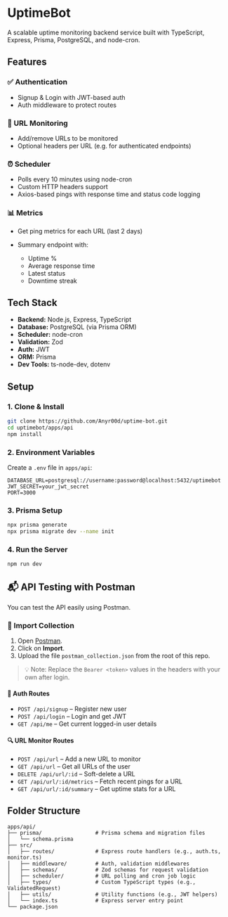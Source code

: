 # UptimeBot

A scalable uptime monitoring backend service built with TypeScript, Express, Prisma, PostgreSQL, and node-cron.

## Features

### ✅ Authentication

* Signup & Login with JWT-based auth
* Auth middleware to protect routes

### 🔗 URL Monitoring

* Add/remove URLs to be monitored
* Optional headers per URL (e.g. for authenticated endpoints)

### ⏰ Scheduler

* Polls every 10 minutes using node-cron
* Custom HTTP headers support
* Axios-based pings with response time and status code logging

### 📊 Metrics

* Get ping metrics for each URL (last 2 days)
* Summary endpoint with:

  * Uptime %
  * Average response time
  * Latest status
  * Downtime streak

## Tech Stack

* **Backend:** Node.js, Express, TypeScript
* **Database:** PostgreSQL (via Prisma ORM)
* **Scheduler:** node-cron
* **Validation:** Zod
* **Auth:** JWT
* **ORM:** Prisma
* **Dev Tools:** ts-node-dev, dotenv

## Setup

### 1. Clone & Install

```bash
git clone https://github.com/Anyr00d/uptime-bot.git
cd uptimebot/apps/api
npm install
```

### 2. Environment Variables

Create a `.env` file in `apps/api`:

```env
DATABASE_URL=postgresql://username:password@localhost:5432/uptimebot
JWT_SECRET=your_jwt_secret
PORT=3000
```

### 3. Prisma Setup

```bash
npx prisma generate
npx prisma migrate dev --name init
```

### 4. Run the Server

```bash
npm run dev
```

## 📬 API Testing with Postman

You can test the API easily using Postman.

### 🔗 Import Collection

1. Open [Postman](https://www.postman.com/).
2. Click on **Import**.
3. Upload the file `postman_collection.json` from the root of this repo.

> 💡 Note: Replace the `Bearer <token>` values in the headers with your own after login.

#### 👤 Auth Routes
- `POST /api/signup` – Register new user
- `POST /api/login` – Login and get JWT
- `GET /api/me` – Get current logged-in user details

#### 🔍 URL Monitor Routes
- `POST /api/url` – Add a new URL to monitor
- `GET /api/url` – Get all URLs of the user
- `DELETE /api/url/:id` – Soft-delete a URL
- `GET /api/url/:id/metrics` – Fetch recent pings for a URL
- `GET /api/url/:id/summary` – Get uptime stats for a URL


## Folder Structure

```
apps/api/
├── prisma/                 # Prisma schema and migration files
│   └── schema.prisma
├── src/
│   ├── routes/             # Express route handlers (e.g., auth.ts, monitor.ts)
│   ├── middleware/         # Auth, validation middlewares
│   ├── schemas/            # Zod schemas for request validation
│   ├── scheduler/          # URL polling and cron job logic
│   ├── types/              # Custom TypeScript types (e.g., ValidatedRequest)
│   ├── utils/              # Utility functions (e.g., JWT helpers)
│   └── index.ts            # Express server entry point
└── package.json

```